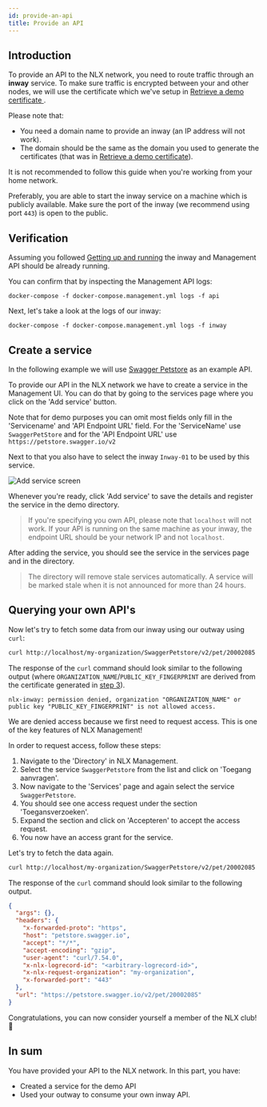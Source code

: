 ```yaml
---
id: provide-an-api
title: Provide an API
---
```


## Introduction

To provide an API to the NLX network, you need to route traffic through an **inway** service.
To make sure traffic is encrypted between your and other nodes, we will use the certificate which we've setup in [Retrieve a demo certificate ](../retrieve-a-demo-certificate.md).

Please note that:

* You need a domain name to provide an inway (an IP address will not work).
* The domain should be the same as the domain you used to generate the certificates (that was in [Retrieve a demo certificate](../retrieve-a-demo-certificate.md)).

It is not recommended to follow this guide when you're working from your home network.

Preferably, you are able to start the inway service on a machine which is publicly available. 
Make sure the port of the inway (we recommend using port `443`) is open to the public.


## Verification

Assuming you followed [Getting up and running](./getting-up-and-running.md) the inway and Management API should be already running.

You can confirm that by inspecting the Management API logs:

```
docker-compose -f docker-compose.management.yml logs -f api
```

Next, let's take a look at the logs of our inway:

```
docker-compose -f docker-compose.management.yml logs -f inway
```


## Create a service

In the following example we will use [Swagger Petstore](https://petstore.swagger.io) as an example API.

To provide our API in the NLX network we have to create a service in the Management UI.
You can do that by going to the services page where you click on the 'Add service' button.

Note that for demo purposes you can omit most fields only fill in the 'Servicename' and 'API Endpoint URL' field.
For the 'ServiceName' use `SwaggerPetStore` and for the 'API Endpoint URL' use `https://petstore.swagger.io/v2`

Next to that you also have to select the inway `Inway-01` to be used by this service.

![Add service screen](/img/nlx-management-add-service-screen.png "Add service screen")

Whenever you're ready, click 'Add service' to save the details and register the service in the demo directory.

> If you're specifying you own API, please note that `localhost` will not work. If your API is running on the same machine as
your inway, the endpoint URL should be your network IP and not `localhost`.

After adding the service, you should see the service in the services page and in the directory.

> The directory will remove stale services automatically. A service will be marked stale when it is not announced for more than 24 hours.


## Querying your own API's

Now let's try to fetch some data from our inway using our outway using `curl`:

```bash
curl http://localhost/my-organization/SwaggerPetstore/v2/pet/20002085
```

The response of the `curl` command should look similar to the following output (where `ORGANIZATION_NAME`/`PUBLIC_KEY_FINGERPRINT` are derived from the certificate generated in [step 3](../retrieve-a-demo-certificate.md)).

```
nlx-inway: permission denied, organization "ORGANIZATION_NAME" or public key "PUBLIC_KEY_FINGERPRINT" is not allowed access.
```

We are denied access because we first need to request access. This is one of the key features of NLX Management!

In order to request access, follow these steps:

1. Navigate to the 'Directory' in NLX Management. 
1. Select the service `SwaggerPetstore` from the list and click on 'Toegang aanvragen'.
1. Now navigate to the 'Services' page and again select the service `SwaggerPetstore`.
1. You should see one access request under the section 'Toegansverzoeken'. 
1. Expand the section and click on 'Accepteren' to accept the access request. 
1. You now have an access grant for the service.

Let's try to fetch the data again.

```bash
curl http://localhost/my-organization/SwaggerPetstore/v2/pet/20002085
```

The response of the `curl` command should look similar to the following output.

```json
{
  "args": {},
  "headers": {
    "x-forwarded-proto": "https",
    "host": "petstore.swagger.io",
    "accept": "*/*",
    "accept-encoding": "gzip",
    "user-agent": "curl/7.54.0",
    "x-nlx-logrecord-id": "<arbitrary-logrecord-id>",
    "x-nlx-request-organization": "my-organization",
    "x-forwarded-port": "443"
  },
  "url": "https://petstore.swagger.io/v2/pet/20002085"
}
```


Congratulations, you can now consider yourself a member of the NLX club! 🎉

## In sum

You have provided your API to the NLX network. In this part, you have:

- Created a service for the demo API
- Used your outway to consume your own inway API.
